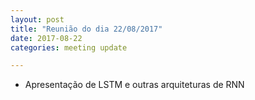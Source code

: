 ```yaml
---
layout: post
title: "Reunião do dia 22/08/2017" 
date: 2017-08-22
categories: meeting update

---
```

<ul>
    <li> Apresentação de LSTM e outras arquiteturas de RNN</li>
</ul>
